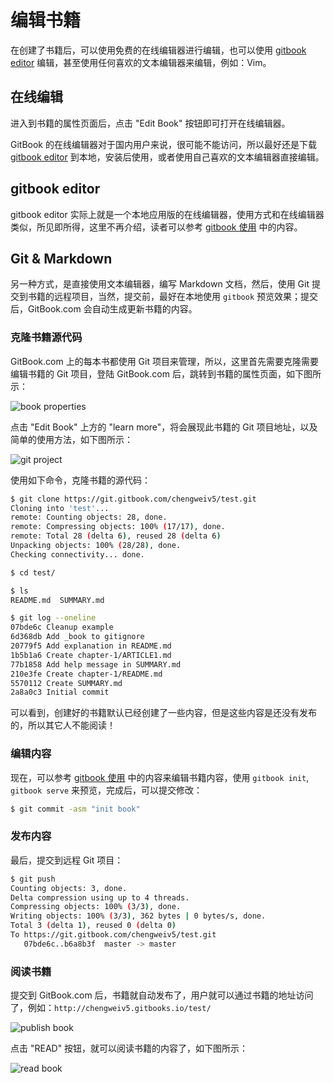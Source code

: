 # 编辑书籍

在创建了书籍后，可以使用免费的在线编辑器进行编辑，也可以使用 [gitbook editor](https://github.com/GitbookIO/editor) 编辑，甚至使用任何喜欢的文本编辑器来编辑，例如：Vim。

## 在线编辑

进入到书籍的属性页面后，点击 "Edit Book" 按钮即可打开在线编辑器。

GitBook 的在线编辑器对于国内用户来说，很可能不能访问，所以最好还是下载 [gitbook editor](https://github.com/GitbookIO/editor) 到本地，安装后使用，或者使用自己喜欢的文本编辑器直接编辑。

## gitbook editor

gitbook editor 实际上就是一个本地应用版的在线编辑器，使用方式和在线编辑器类似，所见即所得，这里不再介绍，读者可以参考 [gitbook 使用](http://www.chengweiyang.cn/basic-usage/README.html) 中的内容。

## Git & Markdown

另一种方式，是直接使用文本编辑器，编写 Markdown 文档，然后，使用 Git 提交到书籍的远程项目，当然，提交前，最好在本地使用 `gitbook` 预览效果；提交后，GitBook.com 会自动生成更新书籍的内容。

### 克隆书籍源代码

GitBook.com 上的每本书都使用 Git 项目来管理，所以，这里首先需要克隆需要编辑书籍的 Git 项目，登陆 GitBook.com 后，跳转到书籍的属性页面，如下图所示：

![book properties](http://www.chengweiyang.cn/gitbook/assets/gitbook.com/book-properties.png)

点击 "Edit Book" 上方的 "learn more"，将会展现此书籍的 Git 项目地址，以及简单的使用方法，如下图所示：

![git project](http://www.chengweiyang.cn/gitbook/assets/gitbook.com/book-git-project.png)

使用如下命令，克隆书籍的源代码：

```bash
$ git clone https://git.gitbook.com/chengweiv5/test.git
Cloning into 'test'...
remote: Counting objects: 28, done.
remote: Compressing objects: 100% (17/17), done.
remote: Total 28 (delta 6), reused 28 (delta 6)
Unpacking objects: 100% (28/28), done.
Checking connectivity... done.

$ cd test/

$ ls
README.md  SUMMARY.md

$ git log --oneline 
07bde6c Cleanup example
6d368db Add _book to gitignore
20779f5 Add explanation in README.md
1b5b1a6 Create chapter-1/ARTICLE1.md
77b1858 Add help message in SUMMARY.md
210e3fe Create chapter-1/README.md
5570112 Create SUMMARY.md
2a8a0c3 Initial commit
```

可以看到，创建好的书籍默认已经创建了一些内容，但是这些内容是还没有发布的，所以其它人不能阅读！

### 编辑内容

现在，可以参考 [gitbook 使用](http://www.chengweiyang.cn/basic-usage/README.html) 中的内容来编辑书籍内容，使用 `gitbook init`, `gitbook serve` 来预览，完成后，可以提交修改：

```bash
$ git commit -asm "init book"
```

### 发布内容

最后，提交到远程 Git 项目：

```bash
$ git push 
Counting objects: 3, done.
Delta compression using up to 4 threads.
Compressing objects: 100% (3/3), done.
Writing objects: 100% (3/3), 362 bytes | 0 bytes/s, done.
Total 3 (delta 1), reused 0 (delta 0)
To https://git.gitbook.com/chengweiv5/test.git
   07bde6c..b6a8b3f  master -> master
```

### 阅读书籍

提交到 GitBook.com 后，书籍就自动发布了，用户就可以通过书籍的地址访问了，例如：`http://chengweiv5.gitbooks.io/test/`

![publish book](http://www.chengweiyang.cn/gitbook/assets/gitbook.com/publish-book.png)

点击 "READ" 按钮，就可以阅读书籍的内容了，如下图所示：

![read book](http://www.chengweiyang.cn/gitbook/assets/gitbook.com/read-book.png)